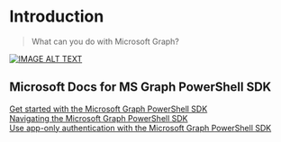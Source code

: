 # Introduction

> What can you do with Microsoft Graph?

[![IMAGE ALT TEXT](http://img.youtube.com/vi/PI9NO5rayiY/0.jpg)](http://www.youtube.com/watch?v=PI9NO5rayiY "Microsoft Graph")

## Microsoft Docs for MS Graph PowerShell SDK

[Get started with the Microsoft Graph PowerShell SDK](https://docs.microsoft.com/en-us/graph/powershell/get-started)  
[Navigating the Microsoft Graph PowerShell SDK](https://docs.microsoft.com/en-us/graph/powershell/navigating)  
[Use app-only authentication with the Microsoft Graph PowerShell SDK](https://docs.microsoft.com/en-us/graph/powershell/app-only?tabs=azure-portal)  
